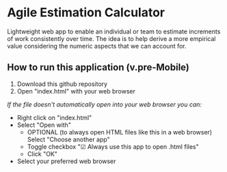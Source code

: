 # Agile Estimation Calculator
Lightweight web app to enable an individual or team to estimate increments of work consistently over time. The idea is to help derive a more empirical value considering the numeric aspects that we can account for.


## How to run this application (v.pre-Mobile)
1. Download this github repository
2. Open "index.html" with your web browser

_If the file doesn't automatically open into your web browser you can:_

- Right click on "index.html"
- Select "Open with"
  - OPTIONAL (to always open HTML files like this in a web browser) Select "Choose another app"
  - Toggle checkbox "☑ Always use this app to open .html files"
  - Click "OK"
- Select your preferred web browser
